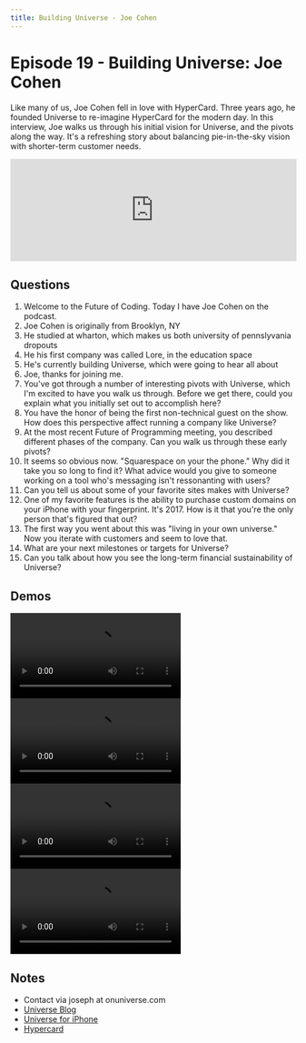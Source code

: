 ```yaml
---
title: Building Universe - Joe Cohen
---
```


# Episode 19 - Building Universe: Joe Cohen

Like many of us, Joe Cohen fell in love with HyperCard. Three years ago, he founded Universe to re-imagine HyperCard for the modern day. In this interview, Joe walks us through his initial vision for Universe, and the pivots along the way. It's a refreshing story about balancing pie-in-the-sky vision with shorter-term customer needs.

<iframe src="https://omny.fm/shows/feeling-of-computing/1-9-building-universe-joe-cohen/embed" width="100%" height="180" frameborder="0"></iframe>

## Questions

1.  Welcome to the Future of Coding. Today I have Joe Cohen on the podcast.
1.  Joe Cohen is originally from Brooklyn, NY
1.  He studied at wharton, which makes us both university of pennslyvania dropouts
1.  He his first company was called Lore, in the education space
1.  He's currently building Universe, which were going to hear all about
1.  Joe, thanks for joining me.
1.  You've got through a number of interesting pivots with Universe, which I'm excited to have you walk us through. Before we get there, could you explain what you initially set out to accomplish here?
1.  You have the honor of being the first non-technical guest on the show. How does this perspective affect running a company like Universe?
1.  At the most recent Future of Programming meeting, you described different phases of the company. Can you walk us through these early pivots?
1.  It seems so obvious now. "Squarespace on your the phone." Why did it take you so long to find it? What advice would you give to someone working on a tool who's messaging isn't ressonanting with users?
1.  Can you tell us about some of your favorite sites makes with Universe?
1.  One of my favorite features is the ability to purchase custom domains on your iPhone with your fingerprint. It's 2017. How is it that you're the only person that's figured that out?
1.  The first way you went about this was "living in your own universe." Now you iterate with customers and seem to love that.
1.  What are your next milestones or targets for Universe?
1.  Can you talk about how you see the long-term financial sustainability of Universe?

## Demos

<video controls src="../media/R1 Demo.mp4"></video>
<video controls src="../media/R2 HR.mp4"></video>
<video controls src="../media/R3 Blocks Screencast.mp4"></video>
<video controls src="../media/Universe App Store Preview 1080.mp4"></video>

## Notes

- Contact via joseph at onuniverse.com
- [Universe Blog](https://building.onuniverse.com)
- [Universe for iPhone](https://itunes.apple.com/us/app/universe-build-a-website/id1211437633?mt=8)
- [Hypercard](http://osxdaily.com/2017/05/27/run-hypercard-macos-web-browser-emu)
